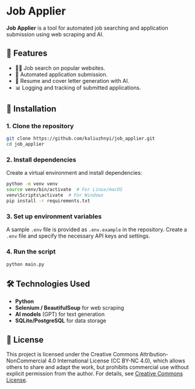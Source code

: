 # Job Applier

**Job Applier** is a tool for automated job searching and application submission using web scraping and AI.

## 🚀 Features
- 🕵️‍♂️ Job search on popular websites.
- 🤖 Automated application submission.
- 📝 Resume and cover letter generation with AI.
- 📊 Logging and tracking of submitted applications.

## 🔧 Installation
### 1. Clone the repository
```bash
git clone https://github.com/kaliuzhnyi/job_applier.git
cd job_applier
```

### 2. Install dependencies
Create a virtual environment and install dependencies:
```bash
python -m venv venv
source venv/bin/activate  # For Linux/macOS
venv\Scripts\activate  # For Windows
pip install -r requirements.txt
```

### 3. Set up environment variables
A sample `.env` file is provided as `.env.example` in the repository.
Create a `.env` file and specify the necessary API keys and settings.

### 4. Run the script
```bash
python main.py
```

## 🛠️ Technologies Used
- **Python**
- **Selenium / BeautifulSoup** for web scraping
- **AI models** (GPT) for text generation
- **SQLite/PostgreSQL** for data storage

## 📝 License
This project is licensed under the Creative Commons Attribution-NonCommercial 4.0 International License (CC BY-NC 4.0), which allows others to share and adapt the work, but prohibits commercial use without explicit permission from the author. For details, see [Creative Commons License](https://creativecommons.org/licenses/by-nc/4.0/).
